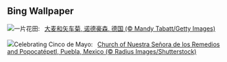 ## Bing Wallpaper
![](https://www.bing.com/th?id=OHR.Kornblume_ZH-CN0344238832_UHD.jpg&w=1000)一片花田:&nbsp;&ensp;[大麦和矢车菊, 诺德豪森, 德国 (© Mandy Tabatt/Getty Images)](https://www.bing.com/th?id=OHR.Kornblume_ZH-CN0344238832_UHD.jpg)
<br><br/>
![](https://www.bing.com/th?id=OHR.Popocatepetl_EN-US0582960818_UHD.jpg&w=1000)Celebrating Cinco de Mayo:&nbsp;&ensp;[Church of Nuestra Señora de los Remedios and Popocatépetl, Puebla, Mexico (© Radius Images/Shutterstock)](https://www.bing.com/th?id=OHR.Popocatepetl_EN-US0582960818_UHD.jpg)
<br><br/>
